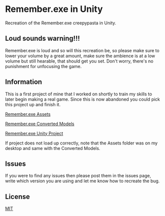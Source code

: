 # Remember.exe in Unity
Recreation of the Remember.exe creepypasta in Unity.

## Loud sounds warning!!!
Remember.exe is loud and so will this recreation be, so please make sure to lower your volume by a great amount, make sure the ambience is at a low volume but still hearable, that should get you set. Don't worry, there's no punishment for unfocusing the game.

## Information
This is a first project of mine that I worked on shortly to train my skills to later begin making a real game. Since this is now abandoned you could pick this project up and finish it.

[Remember.exe Assets](http://emk530.cf/remember/dbpdata.zip)

[Remember.exe Converted Models](http://emk530.cf/remember/remembermodels.zip)

[Remember.exe Unity Project](http://emk530.cf/remember/RememberEXESource.zip)

If project does not load up correctly, note that the Assets folder was on my desktop and same with the Converted Models.

## Issues
If you were to find any issues then please post them in the issues page, write which version you are using and let me know how to recreate the bug.

## License
[MIT](https://choosealicense.com/licenses/mit/)
